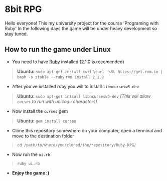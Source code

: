 8bit RPG
==========
Hello everyone! This my university project for the course 'Programing with Ruby' In the following days the game will be under heavy development so stay tuned.

How to run the game under Linux
----------

* You need to have [Ruby](https://www.ruby-lang.org/) installed (2.1.0 is recomended)

> **Ubuntu:** ``sudo apt-get install curl``
> ``\curl -sSL https://get.rvm.io | bash -s stable --ruby``
> ``rvm install 2.1.0``

* After you've installed ruby you will to install ``libncursesw5-dev``

> **Ubuntu:** ``sudo apt-get intsall libncursesw5-dev`` *(This will allow ``curses`` to run with unicode characters)*

* Now install the ``curses`` gem

> **Ubuntu:** ``gem install curses``

* Clone this repository somewhere on your computer, open a terminal and move to the destination folder

> ``cd /path/to/where/you/cloned/the/repository/Ruby-RPG/``

* Now run the ``ui.rb``

> ``ruby ui.rb``

* **Enjoy the game :)**
